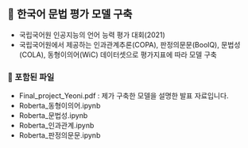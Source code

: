 ## 🍓 한국어 문법 평가 모델 구축
- 국립국어원 인공지능의 언어 능력 평가 대회(2021)
- 국립국어원에서 제공하는 인과관계추론(COPA), 판정의문문(BoolQ), 문법성(COLA), 동형이의어(WiC) 데이터셋으로 평가지표에 따라 모델 구축
### 🍓 포함된 파일
- Final_project_Yeoni.pdf : 제가 구축한 모델을 설명한 발표 자료입니다.
- Roberta_동형이의어.ipynb
- Roberta_문법성.ipynb
- Roberta_인과관계.ipynb
- Roberta_판정의문문.ipynb
